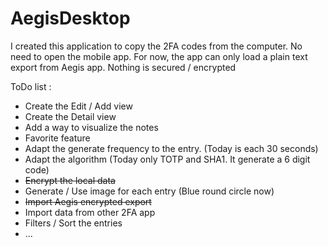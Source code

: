 # AegisDesktop

I created this application to copy the 2FA codes from the computer. No need to open the mobile app.
For now, the app can only load a plain text export from Aegis app.
Nothing is secured / encrypted

ToDo list : 
- Create the Edit / Add view
- Create the Detail view
- Add a way to visualize the notes
- Favorite feature
- Adapt the generate frequency to the entry. (Today is each 30 seconds)
- Adapt the algorithm (Today only TOTP and SHA1. It generate a 6 digit code) 
- ~~Encrypt the local data~~
- Generate / Use image for each entry (Blue round circle now)
- ~~Import Aegis encrypted export~~
- Import data from other 2FA app
- Filters / Sort the entries
- ...
